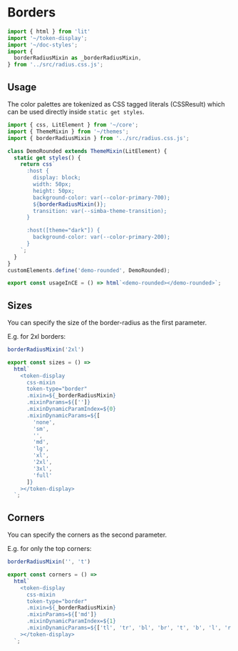 # Borders

```js script
import { html } from 'lit'
import '~/token-display';
import '~/doc-styles';
import {
  borderRadiusMixin as _borderRadiusMixin,
} from '../src/radius.css.js';
```

## Usage

The color palettes are tokenized as CSS tagged literals (CSSResult) which can be used directly inside `static get styles`.

```js preview-story
import { css, LitElement } from '~/core';
import { ThemeMixin } from '~/themes';
import { borderRadiusMixin } from '../src/radius.css.js';

class DemoRounded extends ThemeMixin(LitElement) { 
  static get styles() {
    return css`
      :host {
        display: block;
        width: 50px;
        height: 50px;
        background-color: var(--color-primary-700);
        ${borderRadiusMixin()};
        transition: var(--simba-theme-transition);
      }

      :host([theme="dark"]) {
        background-color: var(--color-primary-200);
      }
    `;
  }
}
customElements.define('demo-rounded', DemoRounded);

export const usageInCE = () => html`<demo-rounded></demo-rounded>`;
```

## Sizes

You can specify the size of the border-radius as the first parameter.

E.g. for 2xl borders:

```js
borderRadiusMixin('2xl')
```

```js story
export const sizes = () =>
  html`
    <token-display 
      css-mixin
      token-type="border"
      .mixin=${_borderRadiusMixin}
      .mixinParams=${['']}
      .mixinDynamicParamIndex=${0}
      .mixinDynamicParams=${[
        'none',
        'sm',
        '',
        'md',
        'lg',
        'xl',
        '2xl',
        '3xl',
        'full'
      ]}
    ></token-display>
  `;
```

## Corners

You can specify the corners as the second parameter.

E.g. for only the top corners:

```js
borderRadiusMixin('', 't')
```

```js story
export const corners = () =>
  html`
    <token-display 
      css-mixin
      token-type="border"
      .mixin=${_borderRadiusMixin} 
      .mixinParams=${['md']}
      .mixinDynamicParamIndex=${1}
      .mixinDynamicParams=${['tl', 'tr', 'bl', 'br', 't', 'b', 'l', 'r']}
    ></token-display>
  `;
```
